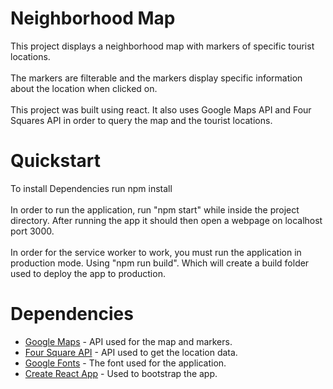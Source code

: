 # Neighborhood Map

This project displays a neighborhood map with markers of specific tourist locations.
<br/>
<br/>
The markers are filterable and the markers display specific information about the location when clicked on.
<br/>
<br/>
This project was built using react. It also uses Google Maps API and Four Squares API in order to query the map and the tourist locations.


# Quickstart
To install Dependencies run npm install
<br/>
<br/>
In order to run the application, run "npm start" while inside the project directory. After running the app it should then open a webpage on localhost port 3000.
<br/>
<br/>
In order for the service worker to work, you must run the application in production mode. Using "npm run build". Which will create a build folder used to deploy the app to production.

# Dependencies

* [Google Maps](https://developers.google.com/maps/documentation/javascript/tutorial) - API used for the map and markers.
* [Four Square API](https://developer.foursquare.com/) - API used to get the location data.
* [Google Fonts](https://fonts.google.com/) - The font used for the application.
* [Create React App](https://github.com/facebook/create-react-app) - Used to bootstrap the app.
